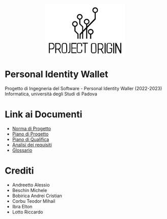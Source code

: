 <img src="./latex/template/images/logo.png" alt="ProjectOriginLogo" style="width:50%; display:block; margin:auto;">

# Personal Identity Wallet
Progetto di Ingegneria del Software - Personal Identity Waller (2022-2023)
Informatica, università degli Studi di Padova

# Link ai Documenti
- [Norma di Progetto](./documenti_interni/documenti/NdP.pdf)
- [Piano di Progetto](./documenti_esterni/documenti/PdP.pdf)
- [Piano di Qualifica](./documenti_esterni/documenti/PdQ.pdf)
- [Analisi dei requisiti](./documenti_esterni/documenti/AdR.pdf)
- [Glossario](./documenti_esterni/documenti/glossario.pdf)


# Crediti
- Andreetto Alessio
- Beschin Michele
- Bobirica Andrei Cristian 
- Corbu Teodor Mihail
- Ibra Elton
- Lotto Riccardo 

